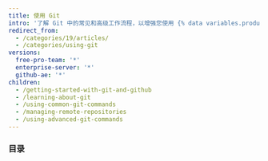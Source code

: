 ```yaml
---
title: 使用 Git
intro: '了解 Git 中的常见和高级工作流程，以增强您使用 {% data variables.product.prodname_dotcom %} 的体验。'
redirect_from:
  - /categories/19/articles/
  - /categories/using-git
versions:
  free-pro-team: '*'
  enterprise-server: '*'
  github-ae: '*'
children:
  - /getting-started-with-git-and-github
  - /learning-about-git
  - /using-common-git-commands
  - /managing-remote-repositories
  - /using-advanced-git-commands
---
```

### 目录
